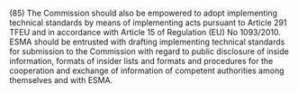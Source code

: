 (85) The Commission should also be empowered to adopt implementing technical standards by means of implementing acts pursuant to Article 291 TFEU and in accordance with Article 15 of Regulation (EU) No 1093/2010. ESMA should be entrusted with drafting implementing technical standards for submission to the Commission with regard to public disclosure of inside information, formats of insider lists and formats and procedures for the cooperation and exchange of information of competent authorities among themselves and with ESMA.
